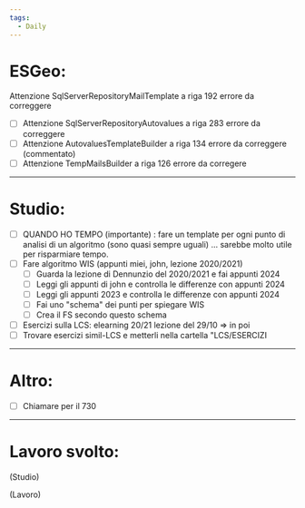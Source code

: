 ```yaml
---
tags:
  - Daily
---
```


# ESGeo:

 Attenzione SqlServerRepositoryMailTemplate a riga 192 errore da correggere

- [ ] Attenzione SqlServerRepositoryAutovalues a riga 283 errore da correggere
- [ ] Attenzione AutovaluesTemplateBuilder a riga 134 errore da correggere (commentato)
- [ ] Attenzione TempMailsBuilder a riga 126 errore da corregere
***

# Studio:
- [ ] QUANDO HO TEMPO (importante) : fare un template per ogni punto di analisi di un algoritmo (sono quasi sempre uguali) ... sarebbe molto utile per risparmiare tempo.
- [ ] Fare algoritmo WIS (appunti miei, john, lezione 2020/2021)
	- [ ] Guarda la lezione di Dennunzio del 2020/2021 e fai appunti 2024
	- [ ] Leggi gli appunti di john e controlla le differenze con appunti 2024
	- [ ] Leggi gli appunti 2023 e controlla le differenze con appunti 2024
	- [ ] Fai uno "schema" dei punti per spiegare WIS
	- [ ] Crea il FS secondo questo schema 
- [ ] Esercizi sulla LCS: elearning 20/21 lezione del 29/10 => in poi
- [ ] Trovare esercizi simil-LCS e metterli nella cartella "LCS/ESERCIZI
***

# Altro:

- [ ] Chiamare per il 730
***

# Lavoro svolto:

(Studio)

(Lavoro)
